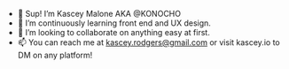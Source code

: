 - 👋 Sup! I’m Kascey Malone AKA @KONOCHO
- 🌱 I’m continuously learning front end and UX design. 
- 💞️ I’m looking to collaborate on anything easy at first.
- 📫 You can reach me at kascey.rodgers@gmail.com or visit kascey.io to DM on any platform!

<!---
KONOCHO/KONOCHO is a ✨ special ✨ repository because its `README.md` (this file) appears on your GitHub profile.
You can click the Preview link to take a look at your changes.
--->
